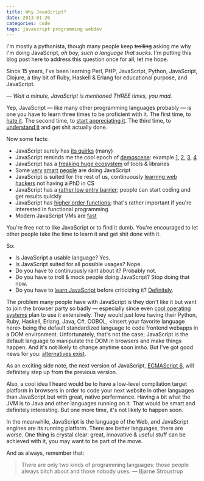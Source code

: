 ```yaml
---
title: Why JavaScript?
date: 2013-01-26
categories: code
tags: javascript programming webdev
---
```


I'm mostly a pythonista, though many people keep <del>trolling</del> asking me why I'm doing JavaScript, *oh boy, such a language that sucks*. I'm putting this blog post here to address this question once for all, let me hope.

Since 15 years, I've been learning Perl, PHP, JavaScript, Python, JavaScript, Clojure, a tiny bit of Ruby, Haskell & Erlang for educational purpose, and JavaScript.

— *Wait a minute, JavaScript is mentioned THREE times, you mad.*

Yep, JavaScript — like many other programming languages probably — is one you have to learn three times to be proficient with it. The first time, to [hate it](https://en.wikipedia.org/wiki/Dynamic_HTML). The second time, to [start appreciating it](http://jquery.com/). The third time, to [understand it](http://ejohn.org/apps/learn/) and get shit actually done.

Now some facts:

- JavaScript surely has [its quirks](http://wtfjs.com/) (many)
- JavaScript reminds me the cool epoch of [demoscene](https://en.wikipedia.org/wiki/Demoscene): example [1](http://www.chromeexperiments.com/), [2](http://js1k.com/), [3](http://www.p01.org/releases/), [4](http://www.wab.com/)
- JavaScript has a [freaking huge ecosystem](https://github.com/languages/JavaScript) of tools & libraries
- Some [very](http://ejohn.org/) [smart](https://github.com/jashkenas) [people](http://worrydream.com/) are doing JavaScript
- JavaScript is suited for the rest of us, continuously [learning web hackers](http://worrydream.com/LearnableProgramming/) not having a PhD in CS
- JavaScript has a [rather low entry barrier](http://www.codecademy.com/tracks/javascript); people can start coding and get results quickly
- JavaScript has [higher order functions](http://www.webreference.com/programming/javascript/rg25/index.html); that's rather important if you're interested in functional programming
- Modern JavaScript VMs are [fast](https://v8-io12.appspot.com/)

You're free not to like JavaScript or to find it dumb. You're encouraged to let other people take the time to learn it and get shit done with it.

So:

- Is JavaScript a usable language? Yes.
- Is JavaScript suited for all possible usages? Nope.
- Do you have to continuously rant about it? Probably not.
- Do you have to troll & mock people doing JavaScript? Stop doing that now.
- Do you have to [learn JavaScript](http://ejohn.org/apps/learn/) before criticizing it? [Definitely](http://nedbatchelder.com/blog/201301/stupid_languages.html).

The problem many people have with JavaScript is they don't like it but want to join the browser party so badly — especially since even [cool operating systems](https://www.mozilla.org/en-GB/firefoxos/) plan to use it extensively. They would just love having their Python, Ruby, Haskell, Erlang, Java, C#, COBOL, &lt;insert your favorite language here&gt; being the default standardized language to code frontend webapps in a DOM environment. Unfortunately, that's not the case; JavaScript is the default language to manipulate the DOM in browsers and make things happen. And it's not likely to change anytime soon imho. But I've got good news for you: [alternatives exist](http://altjs.org/).

As an exciting side note, the next version of JavaScript, [ECMAScript 6](https://brendaneich.com/2012/10/harmony-of-dreams-come-true/), will definitely step up from the previous version.

Also, a cool idea I heard would be to have a low-level compilation target platform in browsers in order to code your next website in other languages than JavaScript but with great, native performance. Having a bit what the JVM is to Java and other languages running on it. That would be smart and definitely interesting. But one more time, it's not likely to happen soon.

In the meanwhile, JavaScript is the language of the Web, and JavaScript engines are its running platform. There are better languages, there are worse. One thing is crystal clear: great, innovative & useful stuff can be achieved with it, you may want to be part of the move.

And as always, remember that:

> There are only two kinds of programming languages: those people always bitch about and those nobody uses. — Bjarne Stroustrup

<figure>
    <a href="https://github.com/languages/">
        <img src="/static/code/top-languages.png" alt=""></a>
</figure>
